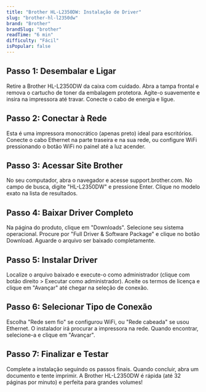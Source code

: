 ```yaml
---
title: "Brother HL-L2350DW: Instalação de Driver"
slug: "brother-hl-l2350dw"
brand: "Brother"
brandSlug: "brother"
readTime: "6 min"
difficulty: "Fácil"
isPopular: false
---
```


## Passo 1: Desembalar e Ligar

Retire a Brother HL-L2350DW da caixa com cuidado. Abra a tampa frontal e remova o cartucho de toner da embalagem protetora. Agite-o suavemente e insira na impressora até travar. Conecte o cabo de energia e ligue.

## Passo 2: Conectar à Rede

Esta é uma impressora monocrático (apenas preto) ideal para escritórios. Conecte o cabo Ethernet na parte traseira e na sua rede, ou configure WiFi pressionando o botão WiFi no painel até a luz acender.

## Passo 3: Acessar Site Brother

No seu computador, abra o navegador e acesse support.brother.com. No campo de busca, digite "HL-L2350DW" e pressione Enter. Clique no modelo exato na lista de resultados.

## Passo 4: Baixar Driver Completo

Na página do produto, clique em "Downloads". Selecione seu sistema operacional. Procure por "Full Driver & Software Package" e clique no botão Download. Aguarde o arquivo ser baixado completamente.

## Passo 5: Instalar Driver

Localize o arquivo baixado e execute-o como administrador (clique com botão direito > Executar como administrador). Aceite os termos de licença e clique em "Avançar" até chegar na seleção de conexão.

## Passo 6: Selecionar Tipo de Conexão

Escolha "Rede sem fio" se configurou WiFi, ou "Rede cabeada" se usou Ethernet. O instalador irá procurar a impressora na rede. Quando encontrar, selecione-a e clique em "Avançar".

## Passo 7: Finalizar e Testar

Complete a instalação seguindo os passos finais. Quando concluir, abra um documento e tente imprimir. A Brother HL-L2350DW é rápida (até 32 páginas por minuto) e perfeita para grandes volumes!
